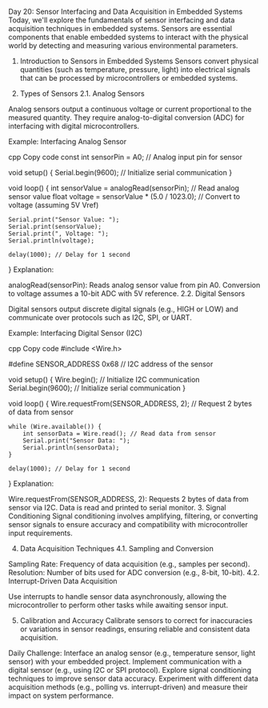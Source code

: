 Day 20: Sensor Interfacing and Data Acquisition in Embedded Systems
Today, we'll explore the fundamentals of sensor interfacing and data acquisition techniques in embedded systems. Sensors are essential components that enable embedded systems to interact with the physical world by detecting and measuring various environmental parameters.

1. Introduction to Sensors in Embedded Systems
Sensors convert physical quantities (such as temperature, pressure, light) into electrical signals that can be processed by microcontrollers or embedded systems.

2. Types of Sensors
2.1. Analog Sensors

Analog sensors output a continuous voltage or current proportional to the measured quantity. They require analog-to-digital conversion (ADC) for interfacing with digital microcontrollers.

Example: Interfacing Analog Sensor

cpp
Copy code
const int sensorPin = A0; // Analog input pin for sensor

void setup() {
    Serial.begin(9600); // Initialize serial communication
}

void loop() {
    int sensorValue = analogRead(sensorPin); // Read analog sensor value
    float voltage = sensorValue * (5.0 / 1023.0); // Convert to voltage (assuming 5V Vref)
    
    Serial.print("Sensor Value: ");
    Serial.print(sensorValue);
    Serial.print(", Voltage: ");
    Serial.println(voltage);

    delay(1000); // Delay for 1 second
}
Explanation:

analogRead(sensorPin): Reads analog sensor value from pin A0.
Conversion to voltage assumes a 10-bit ADC with 5V reference.
2.2. Digital Sensors

Digital sensors output discrete digital signals (e.g., HIGH or LOW) and communicate over protocols such as I2C, SPI, or UART.

Example: Interfacing Digital Sensor (I2C)

cpp
Copy code
#include <Wire.h>

#define SENSOR_ADDRESS 0x68 // I2C address of the sensor

void setup() {
    Wire.begin(); // Initialize I2C communication
    Serial.begin(9600); // Initialize serial communication
}

void loop() {
    Wire.requestFrom(SENSOR_ADDRESS, 2); // Request 2 bytes of data from sensor

    while (Wire.available()) {
        int sensorData = Wire.read(); // Read data from sensor
        Serial.print("Sensor Data: ");
        Serial.println(sensorData);
    }

    delay(1000); // Delay for 1 second
}
Explanation:

Wire.requestFrom(SENSOR_ADDRESS, 2): Requests 2 bytes of data from sensor via I2C.
Data is read and printed to serial monitor.
3. Signal Conditioning
Signal conditioning involves amplifying, filtering, or converting sensor signals to ensure accuracy and compatibility with microcontroller input requirements.

4. Data Acquisition Techniques
4.1. Sampling and Conversion

Sampling Rate: Frequency of data acquisition (e.g., samples per second).
Resolution: Number of bits used for ADC conversion (e.g., 8-bit, 10-bit).
4.2. Interrupt-Driven Data Acquisition

Use interrupts to handle sensor data asynchronously, allowing the microcontroller to perform other tasks while awaiting sensor input.

5. Calibration and Accuracy
Calibrate sensors to correct for inaccuracies or variations in sensor readings, ensuring reliable and consistent data acquisition.

Daily Challenge:
Interface an analog sensor (e.g., temperature sensor, light sensor) with your embedded project.
Implement communication with a digital sensor (e.g., using I2C or SPI protocol).
Explore signal conditioning techniques to improve sensor data accuracy.
Experiment with different data acquisition methods (e.g., polling vs. interrupt-driven) and measure their impact on system performance.